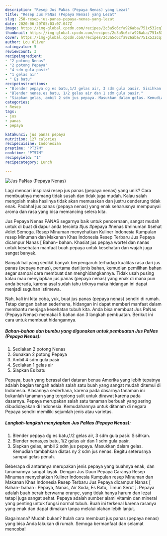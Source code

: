 ```yaml
---
description: "Resep Jus PaNas (Pepaya Nenas) yang Lezat"
title: "Resep Jus PaNas (Pepaya Nenas) yang Lezat"
slug: 258-resep-jus-panas-pepaya-nenas-yang-lezat
date: 2020-06-29T05:03:07.047Z
image: https://img-global.cpcdn.com/recipes/2c3a5c6cfa926aba/751x532cq70/jus-panas-pepaya-nenas-foto-resep-utama.jpg
thumbnail: https://img-global.cpcdn.com/recipes/2c3a5c6cfa926aba/751x532cq70/jus-panas-pepaya-nenas-foto-resep-utama.jpg
cover: https://img-global.cpcdn.com/recipes/2c3a5c6cfa926aba/751x532cq70/jus-panas-pepaya-nenas-foto-resep-utama.jpg
author: Lou Oliver
ratingvalue: 5
reviewcount: 3
recipeingredient:
- "2 potong Nenas"
- "2 potong Pepaya"
- "4 sdm gula pasir"
- "1 gelas air"
- " Es batu"
recipeinstructions:
- "Blender pepaya dg es batu,1/2 gelas air, 3 sdm gula pasir. Sisihkan."
- "Blender nenas,es batu, 1/2 gelas air dan 1 sdm gula pasir."
- "Siapkan gelas, ambil 2 sdm jus pepaya. Masukkan dalam gelas. Kemudian tambahkan diatas ny 2 sdm jus nenas. Begitu seterusnya sampai gelas penuh."
categories:
- Resep
tags:
- jus
- panas
- pepaya

katakunci: jus panas pepaya 
nutrition: 127 calories
recipecuisine: Indonesian
preptime: "PT37M"
cooktime: "PT57M"
recipeyield: "1"
recipecategory: Lunch

---
```



![Jus PaNas (Pepaya Nenas)](https://img-global.cpcdn.com/recipes/2c3a5c6cfa926aba/751x532cq70/jus-panas-pepaya-nenas-foto-resep-utama.jpg)

Lagi mencari inspirasi resep jus panas (pepaya nenas) yang unik? Cara membuatnya memang tidak susah dan tidak juga mudah. Kalau salah mengolah maka hasilnya tidak akan memuaskan dan justru cenderung tidak enak. Padahal jus panas (pepaya nenas) yang enak seharusnya mempunyai aroma dan rasa yang bisa memancing selera kita.

Jus Pepaya Nenas PANAS segarnya baik untuk pencernaan, sangat mudah untuk di buat di dapur anda tercinta #jus #pepaya #nenas #minuman #sehat #diet Semoga. Resep Minuman menyehatkan Kuliner Indonesia Kumpulan resep Minuman dan Makanan Khas Indonesia Resep Terbaru Jus Pepaya dicampur Nanas [ Bahan- bahan. Khasiat jus pepaya wortel dan nanas untuk kesehatan manfaat buah pepaya untuk kesehatan dan wajah juga sangat banyak.

Banyak hal yang sedikit banyak berpengaruh terhadap kualitas rasa dari jus panas (pepaya nenas), pertama dari jenis bahan, kemudian pemilihan bahan segar sampai cara membuat dan menghidangkannya. Tidak usah pusing kalau mau menyiapkan jus panas (pepaya nenas) yang enak di mana pun anda berada, karena asal sudah tahu triknya maka hidangan ini dapat menjadi suguhan istimewa.


Nah, kali ini kita coba, yuk, buat jus panas (pepaya nenas) sendiri di rumah. Tetap dengan bahan sederhana, hidangan ini dapat memberi manfaat dalam membantu menjaga kesehatan tubuh kita. Anda bisa membuat Jus PaNas (Pepaya Nenas) memakai 5 bahan dan 3 langkah pembuatan. Berikut ini cara untuk membuat hidangannya.

<!--inarticleads1-->

##### Bahan-bahan dan bumbu yang digunakan untuk pembuatan Jus PaNas (Pepaya Nenas):

1. Sediakan 2 potong Nenas
1. Gunakan 2 potong Pepaya
1. Ambil 4 sdm gula pasir
1. Sediakan 1 gelas air
1. Siapkan  Es batu


Pepaya, buah yang berasal dari dataran benua Amerika yang lebih tepatnya adalah bagian tengah adalah salah satu buah yang sangat mudah ditemui di Indonesia. Alasannya sederhana, karena pada dasarnya tanaman ini bukanlah tanaman yang tergolong sulit untuk dirawat karena pada dasarnya. Pepaya merupakan salah satu tanaman berbuah yang sering dibudidayakan di Indonesia. Kemudahannya untuk ditanam di negara Pepaya sendiri memiliki sejumlah jenis atau varietas. 

<!--inarticleads2-->

##### Langkah-langkah menyiapkan Jus PaNas (Pepaya Nenas):

1. Blender pepaya dg es batu,1/2 gelas air, 3 sdm gula pasir. Sisihkan.
1. Blender nenas,es batu, 1/2 gelas air dan 1 sdm gula pasir.
1. Siapkan gelas, ambil 2 sdm jus pepaya. Masukkan dalam gelas. Kemudian tambahkan diatas ny 2 sdm jus nenas. Begitu seterusnya sampai gelas penuh.


Beberapa di antaranya merupakan jenis pepaya yang buahnya enak, dan tanamannya sangat layak. Dengan Jus Daun Pepaya Caranya  Resep Minuman menyehatkan Kuliner Indonesia Kumpulan resep Minuman dan Makanan Khas Indonesia Resep Terbaru Jus Pepaya dicampur Nanas [ Bahan- bahan : Pepaya, Nanas, Air Soda, Es Batu, Timun Serut ]. Pepaya adalah buah berair berwarna oranye, yang tidak hanya harum dan lezat tetapi juga sangat sehat. Pepaya adalah sumber alami vitamin dan mineral yang penting untuk fungsi normal tubuh. Buah ini terkenal karena rasanya yang enak dan dapat dimakan tanpa melalui olahan lebih lanjut. 

Bagaimana? Mudah bukan? Itulah cara membuat jus panas (pepaya nenas) yang bisa Anda lakukan di rumah. Semoga bermanfaat dan selamat mencoba!

